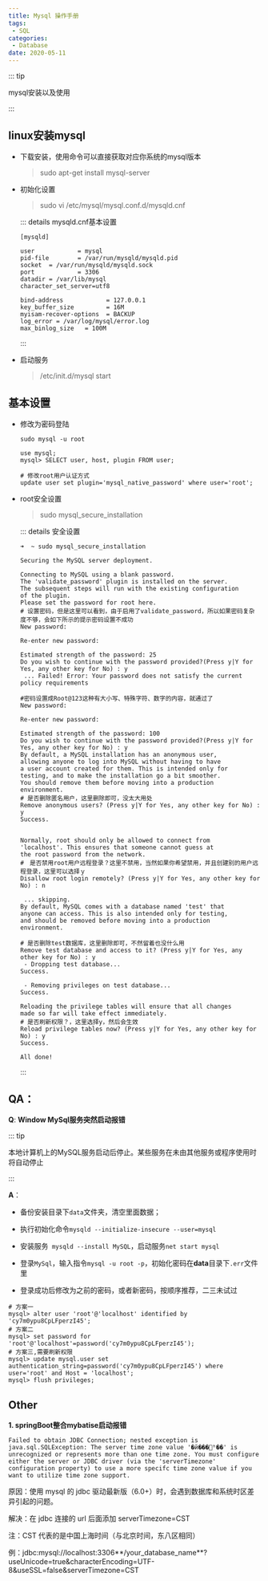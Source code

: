 ```yaml
---
title: Mysql 操作手册
tags:
 - SQL
categories:
 - Database
date: 2020-05-11
---
```


::: tip

mysql安装以及使用

:::

<!-- more -->

## linux安装mysql

* 下载安装，使用命令可以直接获取对应你系统的mysql版本

  > sudo apt-get install mysql-server

* 初始化设置

  > sudo vi /etc/mysql/mysql.conf.d/mysqld.cnf

  ::: details mysqld.cnf基本设置
  
  ```properties
  [mysqld]
  
  user            = mysql
  pid-file        = /var/run/mysqld/mysqld.pid
  socket  = /var/run/mysqld/mysqld.sock
  port            = 3306
  datadir = /var/lib/mysql
  character_set_server=utf8
  
  bind-address            = 127.0.0.1
  key_buffer_size         = 16M
  myisam-recover-options  = BACKUP
  log_error = /var/log/mysql/error.log
  max_binlog_size   = 100M
  ```
  
  :::
  
 * 启动服务

   >  /etc/init.d/mysql start



## 基本设置

* 修改为密码登陆

  ```shell
  sudo mysql -u root
  
  use mysql;
  mysql> SELECT user, host, plugin FROM user;
  
  # 修改root用户认证方式
  update user set plugin='mysql_native_password' where user='root';
  ```
  
 * root安全设置

   > sudo mysql_secure_installation

   ::: details 安全设置

   ```shell
   ➜  ~ sudo mysql_secure_installation 
   
   Securing the MySQL server deployment.
   
   Connecting to MySQL using a blank password.
   The 'validate_password' plugin is installed on the server.
   The subsequent steps will run with the existing configuration
   of the plugin.
   Please set the password for root here.
   # 设置密码，但是这里可以看到，由于启用了validate_password，所以如果密码复杂度不够，会如下所示的提示密码设置不成功
   New password: 
   
   Re-enter new password: 
   
   Estimated strength of the password: 25 
   Do you wish to continue with the password provided?(Press y|Y for Yes, any other key for No) : y
    ... Failed! Error: Your password does not satisfy the current policy requirements
   
   #密码设置成Root@123这种有大小写、特殊字符、数字的内容，就通过了
   New password: 
   
   Re-enter new password: 
   
   Estimated strength of the password: 100 
   Do you wish to continue with the password provided?(Press y|Y for Yes, any other key for No) : y
   By default, a MySQL installation has an anonymous user,
   allowing anyone to log into MySQL without having to have
   a user account created for them. This is intended only for
   testing, and to make the installation go a bit smoother.
   You should remove them before moving into a production
   environment.
   # 是否删除匿名用户，这里删除即可，没太大用处
   Remove anonymous users? (Press y|Y for Yes, any other key for No) : y
   Success.
   
   
   Normally, root should only be allowed to connect from
   'localhost'. This ensures that someone cannot guess at
   the root password from the network.
   #　是否禁用root用户远程登录？这里不禁用，当然如果你希望禁用，并且创建别的用户远程登录，这里可以选择ｙ
   Disallow root login remotely? (Press y|Y for Yes, any other key for No) : n
   
    ... skipping.
   By default, MySQL comes with a database named 'test' that
   anyone can access. This is also intended only for testing,
   and should be removed before moving into a production
   environment.
   
   # 是否删除test数据库，这里删除即可，不然留着也没什么用
   Remove test database and access to it? (Press y|Y for Yes, any other key for No) : y
    - Dropping test database...
   Success.
   
    - Removing privileges on test database...
   Success.
   
   Reloading the privilege tables will ensure that all changes
   made so far will take effect immediately.
   # 是否刷新权限？，这里选择y，然后会生效
   Reload privilege tables now? (Press y|Y for Yes, any other key for No) : y
   Success.
   
   All done! 
   ```

	:::


## QA：

**Q**: **Window MySql服务突然启动报错**

::: tip

本地计算机上的MySQL服务启动后停止。某些服务在未由其他服务或程序使用时将自动停止

:::

**A**：

* 备份安装目录下`data`文件夹，清空里面数据；

* 执行初始化命令`mysqld --initialize-insecure --user=mysql`
* 安装服务` mysqld --install MySQL`，启动服务`net start mysql`
* 登录`MySql`，输入指令`mysql -u root -p`，初始化密码在**data**目录下`.err`文件里
* 登录成功后修改为之前的密码，或者新密码，按顺序推荐，二三未试过

```shell
# 方案一
mysql> alter user 'root'@'localhost' identified by 'cy7m0ypu8CpLFperzI45';
# 方案二
mysql> set password for 'root'@'localhost'=password('cy7m0ypu8CpLFperzI45');
# 方案三,需要刷新权限
mysql> update mysql.user set authentication_string=password('cy7m0ypu8CpLFperzI45') where user='root' and Host = 'localhost';
mysql> flush privileges;
```

## Other

**1.  springBoot整合mybatise启动报错**

```shell
Failed to obtain JDBC Connection; nested exception is java.sql.SQLException: The server time zone value '�й���׼ʱ��' is unrecognized or represents more than one time zone. You must configure either the server or JDBC driver (via the 'serverTimezone' configuration property) to use a more specifc time zone value if you want to utilize time zone support.
```

原因：使用 mysql 的 jdbc 驱动最新版（6.0+）时，会遇到数据库和系统时区差异引起的问题。

解决：在 jdbc 连接的 url 后面添加 serverTimezone=CST

注：CST 代表的是中国上海时间（与北京时间，东八区相同）

例：jdbc:mysql://localhost:3306**/your_database_name**?useUnicode=true&characterEncoding=UTF-8&useSSL=false&serverTimezone=CST


